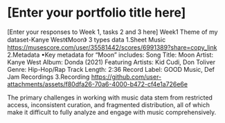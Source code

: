 # \[Enter your portfolio title here\]
\[Enter your responses to Week 1, tasks 2 and 3 here\]
Week1
Theme of my dataset-Kanye West《Moon》
3 types data
1.Sheet Music https://musescore.com/user/35581442/scores/6991389?share=copy_link
2.Metadata
•Key metadata for “Moon” includes:
 Song Title: Moon
 Artist: Kanye West
 Album: Donda (2021)
 Featuring Artists: Kid Cudi, Don Toliver
 Genre: Hip-Hop/Rap
 Track Length: 2:36
 Record Label: GOOD Music, Def Jam Recordings
3.Recording
 https://github.com/user-attachments/assets/f80dfa26-70a6-4000-b472-cf4e1a726e6e
 
The primary challenges in working with music data stem from restricted access, inconsistent curation, and fragmented distribution, all of which make it difficult to fully analyze and engage with music comprehensively.

